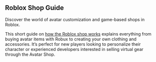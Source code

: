 ## Roblox Shop Guide

Discover the world of avatar customization and game-based shops in Roblox.

This short guide on [how the Roblox shop works](https://roblox-nine-xi.vercel.app/) explains everything from buying avatar items with Robux to creating your own clothing and accessories. It’s perfect for new players looking to personalize their character or experienced developers interested in selling virtual gear through the Avatar Shop.
